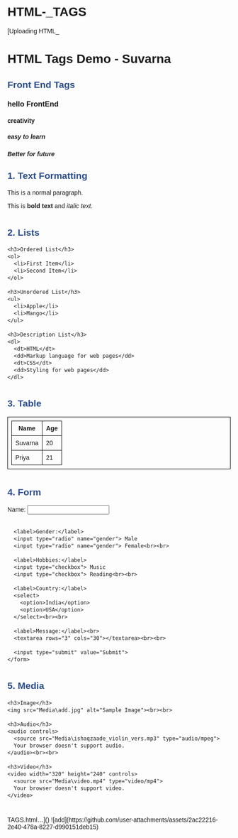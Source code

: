 # HTML-_TAGS
[Uploading HTML_<!DOCTYPE html>
<html lang="en">
<head>
  <meta charset="UTF-8">
  <title>HTML Tags Demo - Suvarna</title>
  <style>
    body { font-family: Arial; padding: 20px; }
    section { margin-bottom: 40px; }
    h2 { color: #2a4d8f; }
    table, th, td { border: 1px solid black; border-collapse: collapse; padding: 8px; }
  </style>
</head>
<body>

  <h1> HTML Tags Demo - Suvarna</h1>
<h2>Front End Tags</h2>
<h3>hello FrontEnd</h3>
<h4>creativity</h4>
<h5>easy to learn</h5>
<h5>Better for future</h5>
<!-- Text Formatting -->
  <section>
    <h2>1. Text Formatting</h2>
    <p>This is a normal paragraph.</p>
    <p>This is <strong>bold text</strong> and <em>italic text</em>.</p>
 
  </section>

  <!-- Lists -->
  <section>
    <h2>2. Lists</h2>

    <h3>Ordered List</h3>
    <ol>
      <li>First Item</li>
      <li>Second Item</li>
    </ol>

    <h3>Unordered List</h3>
    <ul>
      <li>Apple</li>
      <li>Mango</li>
    </ul>

    <h3>Description List</h3>
    <dl>
      <dt>HTML</dt>
      <dd>Markup language for web pages</dd>
      <dt>CSS</dt>
      <dd>Styling for web pages</dd>
    </dl>
  </section>

  <!-- Table -->
  <section>
    <h2>3. Table</h2>
    <table>
      <tr>
        <th>Name</th>
        <th>Age</th>
      </tr>
      <tr>
        <td>Suvarna</td>
        <td>20</td>
      </tr>
      <tr>
        <td>Priya</td>
        <td>21</td>
      </tr>
    </table>
  </section>

  <!-- Form -->
  <section>
    <h2>4. Form</h2>
    <form>
      <label>Name:</label>
      <input type="text"><br><br>

      <label>Gender:</label>
      <input type="radio" name="gender"> Male
      <input type="radio" name="gender"> Female<br><br>

      <label>Hobbies:</label>
      <input type="checkbox"> Music
      <input type="checkbox"> Reading<br><br>

      <label>Country:</label>
      <select>
        <option>India</option>
        <option>USA</option>
      </select><br><br>

      <label>Message:</label><br>
      <textarea rows="3" cols="30"></textarea><br><br>

      <input type="submit" value="Submit">
    </form>
  </section>

  <!-- Media -->
  <section>
    <h2>5. Media</h2>

    <h3>Image</h3>
    <img src="Media\add.jpg" alt="Sample Image"><br><br>

    <h3>Audio</h3>
    <audio controls>
      <source src="Media\ishaqzaade_violin_vers.mp3" type="audio/mpeg">
      Your browser doesn't support audio.
    </audio><br><br>

    <h3>Video</h3>
    <video width="320" height="240" controls>
      <source src="Media\video.mp4" type="video/mp4">
      Your browser doesn't support video.
    </video>
  </section>

</body>
</html>
TAGS.html…]()
![add](https://github.com/user-attachments/assets/2ac22216-2e40-478a-8227-d990151deb15)


